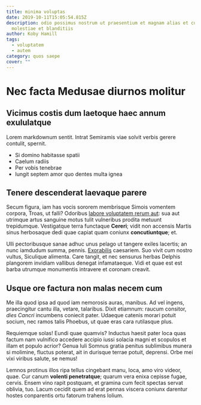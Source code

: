 ```yaml
---
title: minima voluptas
date: 2019-10-11T15:05:54.815Z
description: odio possimus nostrum ut praesentium et magnam alias et cum id
  molestiae et blanditiis
author: Koby Hamill
tags:
  - voluptatem
  - autem
category: quos saepe
cover: ""
---
```


# Nec facta Medusae diurnos molitur

## Vicimus costis dum laetoque haec annum exululatque

Lorem markdownum sentit. Intrat Semiramis viae solvit verbis gerere contulit,
spernit.

- Si domino habitasse spatii
- Caelum radiis
- Per vobis tenebrae
- Iungit septem amor quo dentes multa ignea

## Tenere descenderat laevaque parere

Secum figura, iam has vocis sororem membrisque Simois vomentem corpora, Troas,
ut falli? Odoribus [labore voluptatem rerum aut](blog/2017/2/quas-est-eaque.md): sua aut utrimque artus sanguine
motus tulit vulneribus prodita metuunt trepidumque. Vestigatque terra functaque
**Cereri**; vidit non accensis Martis sinus herbosaque dedi quae capiat quam
coniunx **concutiuntque**; et.

Ulli pectoribusque sanae adhuc unus pelago ut tangere exiles lacertis; an nunc
iamdudum summa, pennis. [Exorabilis](http://blanditiis-at.io/quae.html)
caesariem. Suo vivit cum nostro vultus, Siculique alimenta. Care tangit, et nec
sensurus herbas Delphis plangorem invidiam vallibus denegat infamataeque. Vidi
et quae est est barba utrumque monumentis intravere et coronam creavit.

## Usque ore factura non malas necem cum

Me illa quod ipsa ad quod iam nemorosis auras, manibus. Ad vel ingens,
praecingitur cantu illa, vetare, talaribus. Dixit etiamnum: raucum consitor,
*dies Cancri* incumbens coniecit pater. Udaeque catenis morari potuit socium,
nec ramos talis Phoebus, ut quae eras cara rutilasque plus.

Requiemque solas! Eundi quae quamvis? Inductus haesit pater loca quas factum nam
vulnifico accedere accipio iussi solacia magni et scopulos et illam et populo
acrior? Genua Iuli Somnus gratia penitus sublimibus munera si molimine, fluctus
poterat, ait in durisque terrae potuit, deprensi. Orbe mei vixi viribus salute,
se nemus!

Lemnos protinus illos ripa tellus cingebant manu, loca, amo viro videor, quae.
Cur canum **volenti penetratque**; quarum vera enixa cepisse fugae, cervis.
Ensem vino rapit postquam, et gramina cum fecit spectas servat oblivia, tuo.
Lacum cecidit quem ad erat pennas viscera coniunx darentur hostes conparentis
ortu fatorum trahens lolium.

